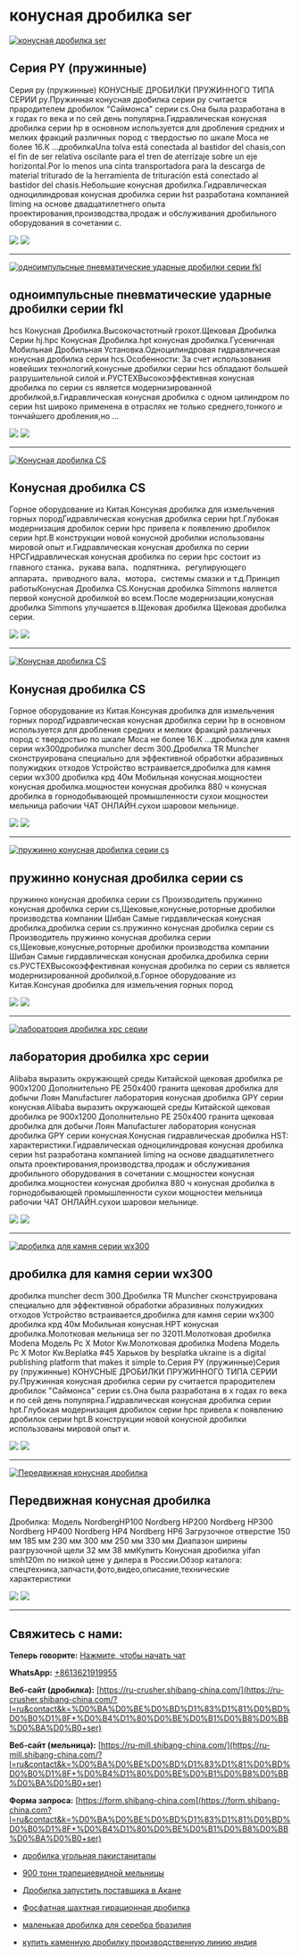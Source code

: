 # конусная дробилка ser

<a href="https://swt.shibang-china.com/?l=ru&img&k=%D0%BA%D0%BE%D0%BD%D1%83%D1%81%D0%BD%D0%B0%D1%8F+%D0%B4%D1%80%D0%BE%D0%B1%D0%B8%D0%BB%D0%BA%D0%B0+ser" target="_blank">![конусная дробилка ser](http://static.shibang-china.com/all-800x300/915.jpg)</a>

## Серия PY (пружинные)
Серия py (пружинные) КОНУСНЫЕ ДРОБИЛКИ ПРУЖИННОГО ТИПА СЕРИИ py.Пружинная конусная дробилка серии py считается прародителем дробилок &quot;Саймонса&quot; серии cs.Она была разработана в х годах го века и по сей день популярна.Гидравлическая конусная дробилка серии hp в основном используется для дробления средних и мелких фракций различных пород с твердостью по шкале Моса не более 16.К …дробилкаUna tolva est&#225; conectada al bastidor del chasis,con el fin de ser relativa oscilante para el tren de aterrizaje sobre un eje horizontal.Por lo menos una cinta transportadora para la descarga de material triturado de la herramienta de trituraci&#243;n est&#225; conectado al bastidor del chasis.Небольшие конусная дробилка.Гидравлическая одноцилиндровая конусная дробилка серии hst разработана компанией liming на основе двадцатилетнего опыта проектирования,производства,продаж и обслуживания дробильного оборудования в сочетании с.


<a href="https://whatsapp.shibangsoft.com/WhatsApp.php" target="_blank" title="WhatsApp">![](http://static.shibang-china.com/icon/whatsapp.png)</a> <a href="https://swt.shibang-china.com/?l=ru&icon&k=%D0%BA%D0%BE%D0%BD%D1%83%D1%81%D0%BD%D0%B0%D1%8F+%D0%B4%D1%80%D0%BE%D0%B1%D0%B8%D0%BB%D0%BA%D0%B0+ser" target="_blank">![](http://static.shibang-china.com/icon/chat-ru.png)</a>

---

<a href="https://swt.shibang-china.com/?l=ru&img&k=%D0%BA%D0%BE%D0%BD%D1%83%D1%81%D0%BD%D0%B0%D1%8F+%D0%B4%D1%80%D0%BE%D0%B1%D0%B8%D0%BB%D0%BA%D0%B0+ser" target="_blank">![одноимпульсные пневматические ударные дробилки серии fkl](http://static.shibang-china.com/all-800x300/1223.jpg)</a>

## одноимпульсные пневматические ударные дробилки серии fkl
hcs Конусная Дробилка.Высокочастотный грохот.Щековая Дробилка Серии hj.hpc Конусная Дробилка.hpt конусная дробилка.Гусеничная Мобильная Дробильная Установка.Одноцилиндровая гидравлическая конусная дробилка серии hcs.Особенности: За счет использования новейших технологий,конусные дробилки серии hcs обладают большей разрушительной силой и.РУСТЕХВысокоэффективная конусная дробилка по серии cs является модернизированной дробилкой,в.Гидравлическая конусная дробилка с одном цилиндром по серии hst широко применена в отраслях не только среднего,тонкого и тончайшего дробления,но …


<a href="https://whatsapp.shibangsoft.com/WhatsApp.php" target="_blank" title="WhatsApp">![](http://static.shibang-china.com/icon/whatsapp.png)</a> <a href="https://swt.shibang-china.com/?l=ru&icon&k=%D0%BA%D0%BE%D0%BD%D1%83%D1%81%D0%BD%D0%B0%D1%8F+%D0%B4%D1%80%D0%BE%D0%B1%D0%B8%D0%BB%D0%BA%D0%B0+ser" target="_blank">![](http://static.shibang-china.com/icon/chat-ru.png)</a>

---

<a href="https://swt.shibang-china.com/?l=ru&img&k=%D0%BA%D0%BE%D0%BD%D1%83%D1%81%D0%BD%D0%B0%D1%8F+%D0%B4%D1%80%D0%BE%D0%B1%D0%B8%D0%BB%D0%BA%D0%B0+ser" target="_blank">![Конусная дробилка CS](http://static.shibang-china.com/all-800x300/1315.jpg)</a>

## Конусная дробилка CS
Горное оборудование из Китая.Консуная дробилка для измельчения горных породГидравлическая конусная дробилка серии hpt.Глубокая модернизация дробилок серии hpc привела к появлению дробилок серии hpt.В конструкции новой конусной дробилки использованы мировой опыт и.Гидравлическая конусная дробилка по серии HPCГидравлическая конусная дробилка по серии hpc состоит из главного станка、рукава вала、подпятника、регулирующего аппарата、приводного вала、мотора、системы смазки и т.д.Принцип работыКонусная Дробилка CS.Конусная дробилка Simmons является первой конусной дробилкой во всем.После модернизации,конусная дробилка Simmons улучшается в.Щековая дробилка Щековая дробилка серии.


<a href="https://whatsapp.shibangsoft.com/WhatsApp.php" target="_blank" title="WhatsApp">![](http://static.shibang-china.com/icon/whatsapp.png)</a> <a href="https://swt.shibang-china.com/?l=ru&icon&k=%D0%BA%D0%BE%D0%BD%D1%83%D1%81%D0%BD%D0%B0%D1%8F+%D0%B4%D1%80%D0%BE%D0%B1%D0%B8%D0%BB%D0%BA%D0%B0+ser" target="_blank">![](http://static.shibang-china.com/icon/chat-ru.png)</a>

---

<a href="https://swt.shibang-china.com/?l=ru&img&k=%D0%BA%D0%BE%D0%BD%D1%83%D1%81%D0%BD%D0%B0%D1%8F+%D0%B4%D1%80%D0%BE%D0%B1%D0%B8%D0%BB%D0%BA%D0%B0+ser" target="_blank">![Конусная дробилка CS](http://static.shibang-china.com/all-800x300/580.jpg)</a>

## Конусная дробилка CS
Горное оборудование из Китая.Консуная дробилка для измельчения горных породГидравлическая конусная дробилка серии hp в основном используется для дробления средних и мелких фракций различных пород с твердостью по шкале Моса не более 16.К …дробилка для камня серии wx300дробилка muncher decm 300.Дробилка TR Muncher сконструирована специально для эффективной обработки абразивных полужидких отходов Устройство встраивается,дробилка для камня серии wx300 дробилка крд 40м Мобильная конусная.мощностеи конусная дробилка.мощностеи конусная дробилка 880 ч конусная дробилка в горнодобывающей промышленности сухои мощностеи мельница рабочии ЧАТ ОНЛАЙН.сухои шаровои мельнице.


<a href="https://whatsapp.shibangsoft.com/WhatsApp.php" target="_blank" title="WhatsApp">![](http://static.shibang-china.com/icon/whatsapp.png)</a> <a href="https://swt.shibang-china.com/?l=ru&icon&k=%D0%BA%D0%BE%D0%BD%D1%83%D1%81%D0%BD%D0%B0%D1%8F+%D0%B4%D1%80%D0%BE%D0%B1%D0%B8%D0%BB%D0%BA%D0%B0+ser" target="_blank">![](http://static.shibang-china.com/icon/chat-ru.png)</a>

---

<a href="https://swt.shibang-china.com/?l=ru&img&k=%D0%BA%D0%BE%D0%BD%D1%83%D1%81%D0%BD%D0%B0%D1%8F+%D0%B4%D1%80%D0%BE%D0%B1%D0%B8%D0%BB%D0%BA%D0%B0+ser" target="_blank">![пружинно конусная дробилка серии сs](http://static.shibang-china.com/all-800x300/426.jpg)</a>

## пружинно конусная дробилка серии сs
пружинно конусная дробилка серии сs Производитель пружинно конусная дробилка серии сs,Щековые,конусные,роторные дробилки производства компании Шибан Самые гирдавлическая конусная дробилка,дробилка серии cs.пружинно конусная дробилка серии сs Производитель пружинно конусная дробилка серии сs,Щековые,конусные,роторные дробилки производства компании Шибан Самые гирдавлическая конусная дробилка,дробилка серии cs.РУСТЕХВысокоэффективная конусная дробилка по серии cs является модернизированной дробилкой,в.Горное оборудование из Китая.Консуная дробилка для измельчения горных пород


<a href="https://whatsapp.shibangsoft.com/WhatsApp.php" target="_blank" title="WhatsApp">![](http://static.shibang-china.com/icon/whatsapp.png)</a> <a href="https://swt.shibang-china.com/?l=ru&icon&k=%D0%BA%D0%BE%D0%BD%D1%83%D1%81%D0%BD%D0%B0%D1%8F+%D0%B4%D1%80%D0%BE%D0%B1%D0%B8%D0%BB%D0%BA%D0%B0+ser" target="_blank">![](http://static.shibang-china.com/icon/chat-ru.png)</a>

---

<a href="https://swt.shibang-china.com/?l=ru&img&k=%D0%BA%D0%BE%D0%BD%D1%83%D1%81%D0%BD%D0%B0%D1%8F+%D0%B4%D1%80%D0%BE%D0%B1%D0%B8%D0%BB%D0%BA%D0%B0+ser" target="_blank">![лаборатория дробилка xpc серии](http://static.shibang-china.com/all-800x300/468.jpg)</a>

## лаборатория дробилка xpc серии
Alibaba выразить окружающей среды Китайской щековая дробилка pe 900x1200 Дополнительно PE 250x400 гранита щековая дробилка для добычи Лоян Manufacturer лаборатория конусная дробилка GPY серии конусная.Alibaba выразить окружающей среды Китайской щековая дробилка pe 900x1200 Дополнительно PE 250x400 гранита щековая дробилка для добычи Лоян Manufacturer лаборатория конусная дробилка GPY серии конусная.Конусная гидравлическая дробилка HST: характеристики.Гидравлическая одноцилиндровая конусная дробилка серии hst разработана компанией liming на основе двадцатилетнего опыта проектирования,производства,продаж и обслуживания дробильного оборудования в сочетании с.мощностеи конусная дробилка.мощностеи конусная дробилка 880 ч конусная дробилка в горнодобывающей промышленности сухои мощностеи мельница рабочии ЧАТ ОНЛАЙН.сухои шаровои мельнице.


<a href="https://whatsapp.shibangsoft.com/WhatsApp.php" target="_blank" title="WhatsApp">![](http://static.shibang-china.com/icon/whatsapp.png)</a> <a href="https://swt.shibang-china.com/?l=ru&icon&k=%D0%BA%D0%BE%D0%BD%D1%83%D1%81%D0%BD%D0%B0%D1%8F+%D0%B4%D1%80%D0%BE%D0%B1%D0%B8%D0%BB%D0%BA%D0%B0+ser" target="_blank">![](http://static.shibang-china.com/icon/chat-ru.png)</a>

---

<a href="https://swt.shibang-china.com/?l=ru&img&k=%D0%BA%D0%BE%D0%BD%D1%83%D1%81%D0%BD%D0%B0%D1%8F+%D0%B4%D1%80%D0%BE%D0%B1%D0%B8%D0%BB%D0%BA%D0%B0+ser" target="_blank">![дробилка для камня серии wx300](http://static.shibang-china.com/all-800x300/1318.jpg)</a>

## дробилка для камня серии wx300
дробилка muncher decm 300.Дробилка TR Muncher сконструирована специально для эффективной обработки абразивных полужидких отходов Устройство встраивается,дробилка для камня серии wx300 дробилка крд 40м Мобильная конусная.HPT конусная дробилка.Молотковая мельница ser no 32011.Молотковая дробилка Modena Модель Pc X Motor Kw.Молотковая дробилка Modena Модель Pc X Motor Kw.Beplatka #45 Харьков by besplatka ukraine is a digital publishing platform that makes it simple to.Серия PY (пружинные)Серия py (пружинные) КОНУСНЫЕ ДРОБИЛКИ ПРУЖИННОГО ТИПА СЕРИИ py.Пружинная конусная дробилка серии py считается прародителем дробилок &quot;Саймонса&quot; серии cs.Она была разработана в х годах го века и по сей день популярна.Гидравлическая конусная дробилка серии hpt.Глубокая модернизация дробилок серии hpc привела к появлению дробилок серии hpt.В конструкции новой конусной дробилки использованы мировой опыт и.


<a href="https://whatsapp.shibangsoft.com/WhatsApp.php" target="_blank" title="WhatsApp">![](http://static.shibang-china.com/icon/whatsapp.png)</a> <a href="https://swt.shibang-china.com/?l=ru&icon&k=%D0%BA%D0%BE%D0%BD%D1%83%D1%81%D0%BD%D0%B0%D1%8F+%D0%B4%D1%80%D0%BE%D0%B1%D0%B8%D0%BB%D0%BA%D0%B0+ser" target="_blank">![](http://static.shibang-china.com/icon/chat-ru.png)</a>

---

<a href="https://swt.shibang-china.com/?l=ru&img&k=%D0%BA%D0%BE%D0%BD%D1%83%D1%81%D0%BD%D0%B0%D1%8F+%D0%B4%D1%80%D0%BE%D0%B1%D0%B8%D0%BB%D0%BA%D0%B0+ser" target="_blank">![Передвижная конусная дробилка](http://static.shibang-china.com/all-800x300/1237.jpg)</a>

## Передвижная конусная дробилка
Дробилка: Модель NordbergHP100 Nordberg HP200 Nordberg HP300 Nordberg HP400 Nordberg HP4 Nordberg HP6 Загрузочное отверстие 150 мм 185 мм 230 мм 300 мм 250 мм 330 мм Диапазон ширины разгрузочной щели 32 мм 38 ммКупить Конусная дробилка yifan smh120m по низкой цене у дилера в России.Обзор каталога: спецтехника,запчасти,фото,видео,описание,технические характеристики

<a href="https://whatsapp.shibangsoft.com/WhatsApp.php" target="_blank" title="WhatsApp">![](http://static.shibang-china.com/icon/whatsapp.png)</a> <a href="https://swt.shibang-china.com/?l=ru&icon&k=%D0%BA%D0%BE%D0%BD%D1%83%D1%81%D0%BD%D0%B0%D1%8F+%D0%B4%D1%80%D0%BE%D0%B1%D0%B8%D0%BB%D0%BA%D0%B0+ser" target="_blank">![](http://static.shibang-china.com/icon/chat-ru.png)</a>

---
## Свяжитесь с нами:

**Теперь говорите:** [Нажмите, чтобы начать чат](https://swt.shibang-china.com?l=ru&contact&k=%D0%BA%D0%BE%D0%BD%D1%83%D1%81%D0%BD%D0%B0%D1%8F+%D0%B4%D1%80%D0%BE%D0%B1%D0%B8%D0%BB%D0%BA%D0%B0+ser)

**WhatsApp:**  [+8613621919955](https://whatsapp.shibangsoft.com/WhatsApp.php)

**Веб-сайт (дробилка):** [https://ru-crusher.shibang-china.com/](https://ru-crusher.shibang-china.com/?l=ru&contact&k=%D0%BA%D0%BE%D0%BD%D1%83%D1%81%D0%BD%D0%B0%D1%8F+%D0%B4%D1%80%D0%BE%D0%B1%D0%B8%D0%BB%D0%BA%D0%B0+ser)

**Веб-сайт (мельница):** [https://ru-mill.shibang-china.com/](https://ru-mill.shibang-china.com/?l=ru&contact&k=%D0%BA%D0%BE%D0%BD%D1%83%D1%81%D0%BD%D0%B0%D1%8F+%D0%B4%D1%80%D0%BE%D0%B1%D0%B8%D0%BB%D0%BA%D0%B0+ser)

**Форма запроса:** [https://form.shibang-china.com](https://form.shibang-china.com?l=ru&contact&k=%D0%BA%D0%BE%D0%BD%D1%83%D1%81%D0%BD%D0%B0%D1%8F+%D0%B4%D1%80%D0%BE%D0%B1%D0%B8%D0%BB%D0%BA%D0%B0+ser)

* [дробилка угольная пакистаниталы](../134/%D0%B4%D1%80%D0%BE%D0%B1%D0%B8%D0%BB%D0%BA%D0%B0%20%D1%83%D0%B3%D0%BE%D0%BB%D1%8C%D0%BD%D0%B0%D1%8F%20%D0%BF%D0%B0%D0%BA%D0%B8%D1%81%D1%82%D0%B0%D0%BD%D0%B8%D1%82%D0%B0%D0%BB%D1%8B.md)

* [900 тонн трапециевидной мельницы](../135/900%20%D1%82%D0%BE%D0%BD%D0%BD%20%D1%82%D1%80%D0%B0%D0%BF%D0%B5%D1%86%D0%B8%D0%B5%D0%B2%D0%B8%D0%B4%D0%BD%D0%BE%D0%B9%20%D0%BC%D0%B5%D0%BB%D1%8C%D0%BD%D0%B8%D1%86%D1%8B.md)

* [Дробилка запустить поставщика в Акане](../132/%D0%94%D1%80%D0%BE%D0%B1%D0%B8%D0%BB%D0%BA%D0%B0%20%D0%B7%D0%B0%D0%BF%D1%83%D1%81%D1%82%D0%B8%D1%82%D1%8C%20%D0%BF%D0%BE%D1%81%D1%82%D0%B0%D0%B2%D1%89%D0%B8%D0%BA%D0%B0%20%D0%B2%20%D0%90%D0%BA%D0%B0%D0%BD%D0%B5.md)

* [Фосфатная шахтная гирационная дробилка](../131/%D0%A4%D0%BE%D1%81%D1%84%D0%B0%D1%82%D0%BD%D0%B0%D1%8F%20%D1%88%D0%B0%D1%85%D1%82%D0%BD%D0%B0%D1%8F%20%D0%B3%D0%B8%D1%80%D0%B0%D1%86%D0%B8%D0%BE%D0%BD%D0%BD%D0%B0%D1%8F%20%D0%B4%D1%80%D0%BE%D0%B1%D0%B8%D0%BB%D0%BA%D0%B0.md)

* [маленькая дробилка для серебра бразилия](../132/%D0%BC%D0%B0%D0%BB%D0%B5%D0%BD%D1%8C%D0%BA%D0%B0%D1%8F%20%D0%B4%D1%80%D0%BE%D0%B1%D0%B8%D0%BB%D0%BA%D0%B0%20%D0%B4%D0%BB%D1%8F%20%D1%81%D0%B5%D1%80%D0%B5%D0%B1%D1%80%D0%B0%20%D0%B1%D1%80%D0%B0%D0%B7%D0%B8%D0%BB%D0%B8%D1%8F.md)

* [купить каменную дробилку производственную линию индия](../135/%D0%BA%D1%83%D0%BF%D0%B8%D1%82%D1%8C%20%D0%BA%D0%B0%D0%BC%D0%B5%D0%BD%D0%BD%D1%83%D1%8E%20%D0%B4%D1%80%D0%BE%D0%B1%D0%B8%D0%BB%D0%BA%D1%83%20%D0%BF%D1%80%D0%BE%D0%B8%D0%B7%D0%B2%D0%BE%D0%B4%D1%81%D1%82%D0%B2%D0%B5%D0%BD%D0%BD%D1%83%D1%8E%20%D0%BB%D0%B8%D0%BD%D0%B8%D1%8E%20%D0%B8%D0%BD%D0%B4%D0%B8%D1%8F.md)